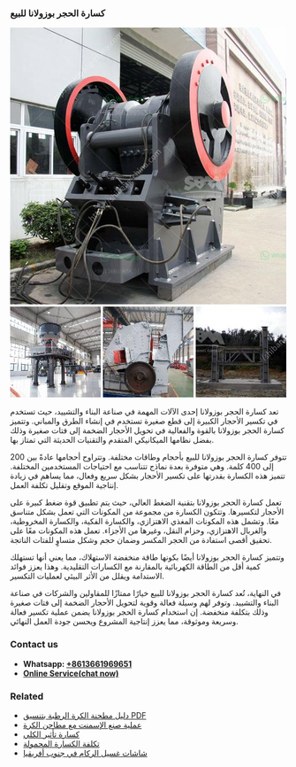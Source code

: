 <h3>كسارة الحجر بوزولانا للبيع</h3><img src='1701852744.jpg' alt=''><p>تعد كسارة الحجر بوزولانا إحدى الآلات المهمة في صناعة البناء والتشييد، حيث تستخدم في تكسير الأحجار الكبيرة إلى قطع صغيرة تستخدم في إنشاء الطرق والمباني. وتتميز كسارة الحجر بوزولانا بالقوة والفعالية في تحويل الأحجار الضخمة إلى فتات صغيرة وذلك بفضل نظامها الميكانيكي المتقدم والتقنيات الحديثة التي تمتاز بها.</p><p>تتوفر كسارة الحجر بوزولانا للبيع بأحجام وطاقات مختلفة. وتتراوح أحجامها عادةً بين 200 إلى 400 كلمة. وهي متوفرة بعدة نماذج تتناسب مع احتياجات المستخدمين المختلفة. تتميز هذه الكسارة بقدرتها على تكسير الأحجار بشكل سريع وفعال، مما يساهم في زيادة إنتاجية الموقع وتقليل تكلفة العمل.</p><p>تعمل كسارة الحجر بوزولانا بتقنية الضغط العالي، حيث يتم تطبيق قوة ضغط كبيرة على الأحجار لتكسيرها. وتتكون الكسارة من مجموعة من المكونات التي تعمل بشكل متناسق معًا. وتشمل هذه المكونات المغذي الاهتزازي، والكسارة الفكية، والكسارة المخروطية، والغربال الاهتزازي، وحزام النقل، وغيرها من الأجزاء. تعمل هذه المكونات معًا على تحقيق أقصى استفادة من الحجر المكسر وضمان حجم وشكل متساوٍ للفتات الناتجة.</p><p>وتتميز كسارة الحجر بوزولانا أيضًا بكونها طاقة منخفضة الاستهلاك، مما يعني أنها تستهلك كمية أقل من الطاقة الكهربائية بالمقارنة مع الكسارات التقليدية. وهذا يعزز فوائد الاستدامة ويقلل من الأثر البيئي لعمليات التكسير.</p><p>في النهاية، تُعد كسارة الحجر بوزولانا للبيع خيارًا ممتازًا للمقاولين والشركات في صناعة البناء والتشييد. وتوفر لهم وسيلة فعالة وقوية لتحويل الأحجار الضخمة إلى فتات صغيرة وذلك بتكلفة منخفضة. إن استخدام كسارة الحجر بوزولانا يضمن عملية تكسير فعالة وسريعة وموثوقة، مما يعزز إنتاجية المشروع ويحسن جودة العمل النهائي.</p><h3>Contact us</h3><ul><li><strong>Whatsapp:&nbsp;<a href="https://wa.me/8613661969651">+8613661969651</a></strong></li><li><a href="https://swt.shibang-china.com/?git&amp;zhl&amp;كسارة الحجر بوزولانا للبيع"><strong>Online Service(chat now)</strong></a></li></ul><h3>Related</h3><ul><li><a href='دليل مطحنة الكرة الرطبة بتنسيق PDF.md'>دليل مطحنة الكرة الرطبة بتنسيق PDF</a></li><li><a href='عملية صنع الإسمنت مع مطاحن الكرة.md'>عملية صنع الإسمنت مع مطاحن الكرة</a></li><li><a href='كسارة تأثير الكلي.md'>كسارة تأثير الكلي</a></li><li><a href='تكلفة الكسارة المحمولة.md'>تكلفة الكسارة المحمولة</a></li><li><a href='شاشات غسيل الركام في جنوب أفريقيا.md'>شاشات غسيل الركام في جنوب أفريقيا</a></li></ul>